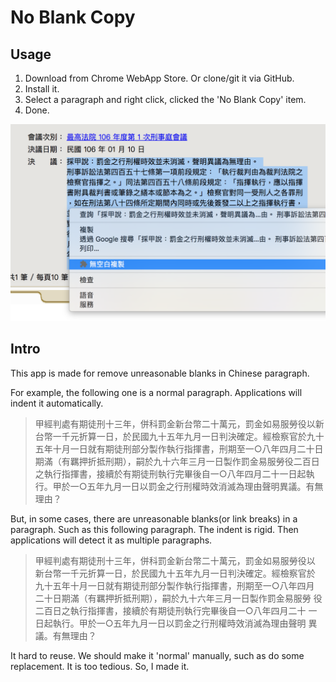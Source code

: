 # No Blank Copy

## Usage

1. Download from Chrome WebApp Store. Or clone/git it via GitHub.
2. Install it.
3. Select a paragraph and right click, clicked the 'No Blank Copy' item.
4. Done.

![Screenshot](screenshot.png)

## Intro

This app is made for remove unreasonable blanks in Chinese paragraph.

For example, the following one is a normal paragraph. Applications will indent it automatically.

> 甲經判處有期徒刑十三年，併科罰金新台幣二十萬元，罰金如易服勞役以新台幣一千元折算一日，於民國九十五年九月一日判決確定。經檢察官於九十五年十月一日就有期徒刑部分製作執行指揮書，刑期至一○八年四月二十日期滿（有羈押折抵刑期），嗣於九十六年三月一日製作罰金易服勞役二百日之執行指揮書，接續於有期徒刑執行完畢後自一○八年四月二十一日起執行。甲於一○五年九月一日以罰金之行刑權時效消滅為理由聲明異議。有無理由？

But, in some cases, there are unreasonable blanks(or link breaks) in a paragraph. Such as this following paragraph. The indent is rigid. Then applications will detect it as multiple paragraphs.

> 甲經判處有期徒刑十三年，併科罰金新台幣二十萬元，罰金如易服勞役以
> 新台幣一千元折算一日，於民國九十五年九月一日判決確定。經檢察官於
> 九十五年十月一日就有期徒刑部分製作執行指揮書，刑期至一○八年四月
> 二十日期滿（有羈押折抵刑期），嗣於九十六年三月一日製作罰金易服勞
> 役二百日之執行指揮書，接續於有期徒刑執行完畢後自一○八年四月二十
> 一日起執行。甲於一○五年九月一日以罰金之行刑權時效消滅為理由聲明
> 異議。有無理由？

It hard to reuse. We should make it 'normal' manually, such as do some replacement. It is too tedious. So, I made it.